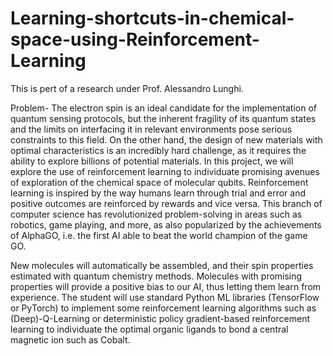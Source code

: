 # Learning-shortcuts-in-chemical-space-using-Reinforcement-Learning

This is pert of a research under Prof. Alessandro Lunghi. 

Problem-
The electron spin is an ideal candidate for the implementation of quantum sensing protocols, but the inherent fragility of its quantum states and the limits on interfacing it in relevant environments pose serious constraints to this field. On the other hand, the design of new materials with optimal characteristics is an incredibly hard challenge, as it requires the ability to explore billions of potential materials. In this project, we will explore the use of reinforcement learning to individuate promising avenues of exploration of the chemical space of molecular qubits. Reinforcement learning is inspired by the way humans learn through trial and error and positive outcomes are reinforced by rewards and vice versa. This branch of computer science has revolutionized problem-solving in areas such as robotics, game playing, and more, as also popularized by the achievements of AlphaGO, i.e. the first AI able to beat the world champion of the game GO.

New molecules will automatically be assembled, and their spin properties estimated with quantum chemistry methods. Molecules with promising properties will provide a positive bias to our AI, thus letting them learn from experience. The student will use standard Python ML libraries (TensorFlow or PyTorch) to implement some reinforcement learning algorithms such as (Deep)-Q-Learning or deterministic policy gradient-based reinforcement learning to individuate the optimal organic ligands to bond a central magnetic ion such as Cobalt.
